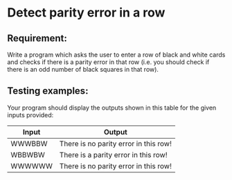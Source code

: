 # Detect parity error in a row

## Requirement:

Write a program which asks the user to enter a row of black and white cards
and checks if there is a parity error in that row
(i.e. you should check if there is an odd number of black squares in that row).

## Testing examples:

Your program should display the outputs shown in this table for the given
inputs provided:

| Input  | Output                                |
| ------ | ------------------------------------- |
| WWWBBW | There is no parity error in this row! |
| WBBWBW | There is a parity error in this row!  |
| WWWWWW | There is no parity error in this row! |
